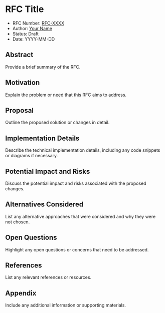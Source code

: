 # RFC Title

- RFC Number: [RFC-XXXX](link-to-rfc)
- Author: [Your Name](link-to-author-profile)
- Status: Draft
- Date: YYYY-MM-DD

## Abstract

Provide a brief summary of the RFC.

## Motivation

Explain the problem or need that this RFC aims to address.

## Proposal

Outline the proposed solution or changes in detail.

## Implementation Details

Describe the technical implementation details, including any code snippets or diagrams if necessary.

## Potential Impact and Risks

Discuss the potential impact and risks associated with the proposed changes.

## Alternatives Considered

List any alternative approaches that were considered and why they were not chosen.

## Open Questions

Highlight any open questions or concerns that need to be addressed.

## References

List any relevant references or resources.

## Appendix

Include any additional information or supporting materials.
